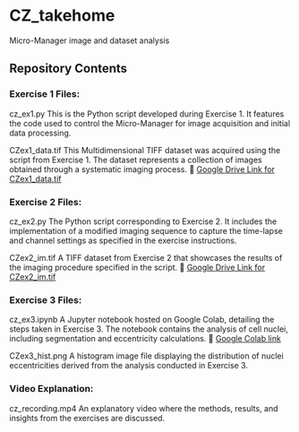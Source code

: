 # CZ_takehome
Micro-Manager image and dataset analysis

## Repository Contents
### Exercise 1 Files:
cz_ex1.py
This is the Python script developed during Exercise 1. It features the code used to control the Micro-Manager for image acquisition and initial data processing.

CZex1_data.tif
This Multidimensional TIFF dataset was acquired using the script from Exercise 1. The dataset represents a collection of images obtained through a systematic imaging process.
🔗 [Google Drive Link for CZex1_data.tif](https://drive.google.com/drive/folders/1uy-k-RDoUi-u9MLXJGLyUbjw7NurE3nx)

### Exercise 2 Files:
cz_ex2.py
The Python script corresponding to Exercise 2. It includes the implementation of a modified imaging sequence to capture the time-lapse and channel settings as specified in the exercise instructions.

CZex2_im.tif
A TIFF dataset from Exercise 2 that showcases the results of the imaging procedure specified in the script.
🔗 [Google Drive Link for CZex2_im.tif](https://drive.google.com/drive/folders/1uy-k-RDoUi-u9MLXJGLyUbjw7NurE3nx?usp=sharing)

### Exercise 3 Files:
cz_ex3.ipynb
A Jupyter notebook hosted on Google Colab, detailing the steps taken in Exercise 3. The notebook contains the analysis of cell nuclei, including segmentation and eccentricity calculations.
📓 [Google Colab link](https://colab.research.google.com/drive/1zpzAmC8jcAqVlQibkMU_32GYUgcRnXQg?usp=sharing)

CZex3_hist.png
A histogram image file displaying the distribution of nuclei eccentricities derived from the analysis conducted in Exercise 3.

### Video Explanation:
cz_recording.mp4
An explanatory video where the methods, results, and insights from the exercises are discussed.
